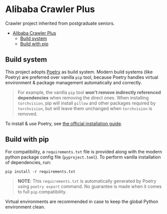 # Alibaba Crawler Plus
Crawler project inherited from postgraduate seniors.

- [Alibaba Crawler Plus](#alibaba-crawler-plus)
  - [Build system](#build-system)
  - [Build with pip](#build-with-pip)


## Build system
This project adopts [Poetry](https://python-poetry.org/) as build system. Modern build systems (like Poetry) are preferred over vanilla `pip` tool, because Poetry handles virtual environment & package management automatically and correctly.

> For example, the vanilla `pip` tool **won't remove indirectly referenced dependencies** when removing the direct ones. When installing `torchvision`, pip will install `pillow` and other packages required by `torchvision`, but will leave them unchanged when `torchvision` is removed.

To install & use Poetry, see [the official installation guide](https://python-poetry.org/docs).

## Build with pip
For compatibility, a `requirements.txt` file is provided along with the modern python package config file (`pyproject.toml`). To perform vanilla installation of dependencies, run:

```shell
pip install -r requirements.txt
```

> **NOTE**: This `requirements.txt` is automatically generated by Poetry using `poetry export` command. No guarantee is made when it comes to full `pip` compatibility.

Virtual environments are recommended in case to keep the global Python environment clean.